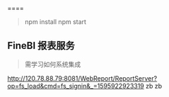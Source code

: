 ====
>npm install
>npm start


## FineBI 报表服务 
> 需学习如何系统集成

http://120.78.88.79:8081/WebReport/ReportServer?op=fs_load&cmd=fs_signin&_=1595922923319
zb
zb
